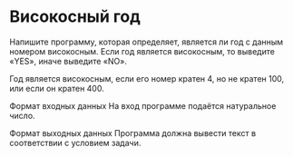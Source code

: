 # Високосный год

Напишите программу, которая определяет, является ли год с данным номером високосным. Если год является високосным, 
то выведите «YES», иначе выведите «NO».

Год является високосным, если его номер кратен 4, но не кратен 100, или если он кратен 400.

Формат входных данных
На вход программе подаётся натуральное число.

Формат выходных данных
Программа должна вывести текст в соответствии с условием задачи.